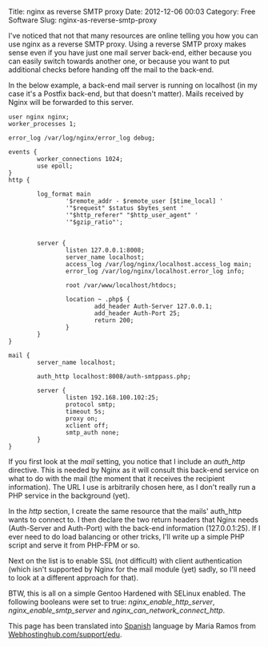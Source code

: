 Title: nginx as reverse SMTP proxy
Date: 2012-12-06 00:03
Category: Free Software
Slug: nginx-as-reverse-smtp-proxy

I've noticed that not that many resources are online telling you how you
can use nginx as a reverse SMTP proxy. Using a reverse SMTP proxy makes
sense even if you have just one mail server back-end, either because you
can easily switch towards another one, or because you want to put
additional checks before handing off the mail to the back-end.

In the below example, a back-end mail server is running on localhost (in
my case it's a Postfix back-end, but that doesn't matter). Mails
received by Nginx will be forwarded to this server.

    user nginx nginx;
    worker_processes 1;

    error_log /var/log/nginx/error_log debug;

    events {
            worker_connections 1024;
            use epoll;
    }
    http {

            log_format main
                    '$remote_addr - $remote_user [$time_local] '
                    '"$request" $status $bytes_sent '
                    '"$http_referer" "$http_user_agent" '
                    '"$gzip_ratio"';


            server {
                    listen 127.0.0.1:8008;
                    server_name localhost;
                    access_log /var/log/nginx/localhost.access_log main;
                    error_log /var/log/nginx/localhost.error_log info;

                    root /var/www/localhost/htdocs;

                    location ~ .php$ {
                            add_header Auth-Server 127.0.0.1;
                            add_header Auth-Port 25;
                            return 200;
                    }
            }
    }

    mail {
            server_name localhost;

            auth_http localhost:8008/auth-smtppass.php;

            server {
                    listen 192.168.100.102:25;
                    protocol smtp;
                    timeout 5s;
                    proxy on;
                    xclient off;
                    smtp_auth none;
            }
    }

If you first look at the *mail* setting, you notice that I include an
*auth\_http* directive. This is needed by Nginx as it will consult this
back-end service on what to do with the mail (the moment that it
receives the recipient information). The URL I use is arbitrarily chosen
here, as I don't really run a PHP service in the background (yet).

In the *http* section, I create the same resource that the mails'
auth\_http wants to connect to. I then declare the two return headers
that Nginx needs (Auth-Server and Auth-Port) with the back-end
information (127.0.0.1:25). If I ever need to do load balancing or other
tricks, I'll write up a simple PHP script and serve it from PHP-FPM or
so.

Next on the list is to enable SSL (not difficult) with client
authentication (which isn't supported by Nginx for the mail module (yet)
sadly, so I'll need to look at a different approach for that).

BTW, this is all on a simple Gentoo Hardened with SELinux enabled. The
following booleans were set to true: *nginx\_enable\_http\_server*,
*nginx\_enable\_smtp\_server* and *nginx\_can\_network\_connect\_http*.

This page has been translated into
[Spanish](http://www.webhostinghub.com/support/es/misc/nginx-como-poder)
language by Maria Ramos from
[Webhostinghub.com/support/edu](http://www.webhostinghub.com/support/edu).
